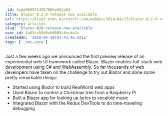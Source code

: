 ```yaml
---
_id: 5ada9899724957005e0d2a04
title: Blazor 0.2.0 release now available
url: https://blogs.msdn.microsoft.com/webdev/2018/04/17/blazor-0-2-0-release-now-available/
category: articles
slug: 'blazor-020-release-now-available'
user_id: 5a83ce59d6eb0005c4ecda2c
createdOn: '2018-04-19T03:43:46.421Z'
tags: ['.net-core']
---
```


Just a few weeks ago we announced the first preview release of an experimental web UI framework called Blazor. Blazor enables full-stack web development using C# and WebAssembly. So far thousands of web developers have taken on the challenge to try out Blazor and done some pretty remarkable things:

- Started using Blazor to build RealWorld web apps
- Used Blazor to control a Christmas tree from a Raspberry Pi
- Built a Blazor app for looking up lyrics to vocaloid music
- Integrated Blazor with the Redux DevTools to do time-traveling debugging

